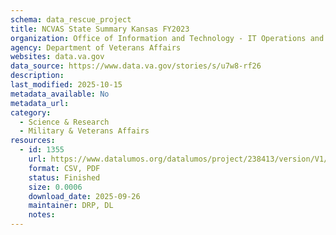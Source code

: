 ```yaml
---
schema: data_rescue_project 
title: NCVAS State Summary Kansas FY2023
organization: Office of Information and Technology - IT Operations and Services (ITOPS)
agency: Department of Veterans Affairs
websites: data.va.gov
data_source: https://www.data.va.gov/stories/s/u7w8-rf26
description: 
last_modified: 2025-10-15
metadata_available: No
metadata_url: 
category:
  - Science & Research 
  - Military & Veterans Affairs 
resources:
  - id: 1355
    url: https://www.datalumos.org/datalumos/project/238413/version/V1/view
    format: CSV, PDF
    status: Finished
    size: 0.0006
    download_date: 2025-09-26
    maintainer: DRP, DL
    notes: 
---
```

